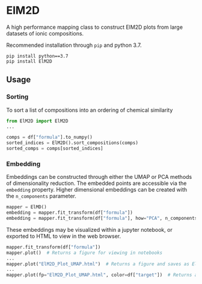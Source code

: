 # ElM2D
A high performance mapping class to construct ElM2D plots from large datasets of ionic compositions.

Recommended installation through `pip` and python 3.7.

```
pip install python==3.7
pip install ElM2D
```

## Usage 

### Sorting

To sort a list of compositions into an ordering of chemical similarity

```python
from ElM2D import ElM2D
...

comps = df["formula"].to_numpy()
sorted_indices = ElM2D().sort_compositions(comps)
sorted_comps = comps[sorted_indices]
```

### Embedding

Embeddings can be constructed through either the UMAP or PCA methods of dimensionality reduction. The embedded points are accessible via the `embedding` property. Higher dimensional embeddings can be created with the `n_components` parameter. 

```python
mapper = ElMD()
embedding = mapper.fit_transform(df["formula"])
embedding = mapper.fit_transform(df["formula"], how="PCA", n_components=7)
```

These embeddings may be visualized within a jupyter notebook, or exported to HTML to view in the web browser.

```python
mapper.fit_transform(df["formula"])
mapper.plot()  # Returns a figure for viewing in notebooks
...
mapper.plot("ElM2D_Plot_UMAP.html")  # Returns a figure and saves as ElM2D_Plot_UMAP.html
...
mapper.plot(fp="ElM2D_Plot_UMAP.html", color=df["target"])  # Returns and saves figure, with additional colouring based on a property from an associated pandas dataframe
```


